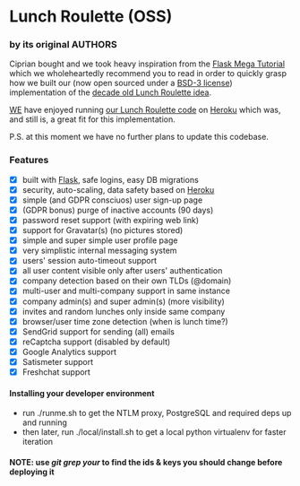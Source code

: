 # Lunch Roulette (OSS)

### by its original AUTHORS

Ciprian bought and we took heavy inspiration from the [Flask Mega Tutorial](https://courses.miguelgrinberg.com/p/flask-mega-tutorial) which we wholeheartedly recommend you to read in order to quickly grasp how we built our (now open sourced under a [BSD-3 license](LICENSE)) implementation of the [decade old Lunch Roulette idea](https://hbr.org/2013/01/a-new-way-to-network-inside-yo).

[WE](AUTHORS) have enjoyed running [our Lunch Roulette code](https://www.lunch-roulette.org/) on [Heroku](https://www.heroku.com/) which was, and still is, a great fit for this implementation.

P.S. at this moment we have no further plans to update this codebase.

### Features

- [x] built with [Flask](https://palletsprojects.com/p/flask/), safe logins, easy DB migrations
- [x] security, auto-scaling, data safety based on [Heroku](https://www.heroku.com/)
- [x] simple (and GDPR consciuos) user sign-up page
- [x] (GDPR bonus) purge of inactive accounts (90 days)
- [x] password reset support (with expiring web link)
- [x] support for Gravatar(s) (no pictures stored)
- [x] simple and super simple user profile page
- [x] very simplistic internal messaging system
- [x] users' session auto-timeout support
- [x] all user content visible only after users' authentication
- [x] company detection based on their own TLDs (@domain)
- [x] multi-user and multi-company support in same instance
- [x] company admin(s) and super admin(s) (more visibility)
- [x] invites and random lunches only inside same company
- [x] browser/user time zone detection (when is lunch time?)
- [x] SendGrid support for sending (all) emails
- [x] reCaptcha support (disabled by default)
- [x] Google Analytics support
- [x] Satismeter support
- [x] Freshchat support

#### Installing your developer environment

- run ./runme.sh to get the NTLM proxy, PostgreSQL and required deps up and running
- then later, run ./local/install.sh to get a local python virtualenv for faster iteration

#### NOTE: use _git grep your_ to find the ids & keys you should change before deploying it

